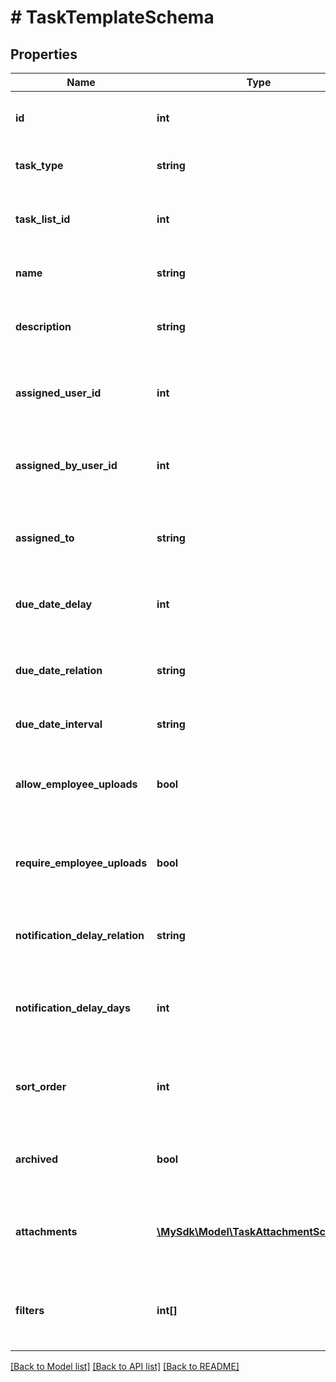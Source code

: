 # # TaskTemplateSchema

## Properties

Name | Type | Description | Notes
------------ | ------------- | ------------- | -------------
**id** | **int** | The unique identifier of the task template. | [optional]
**task_type** | **string** | The type of the task template. | [optional]
**task_list_id** | **int** | The ID of the task list this template belongs to. | [optional]
**name** | **string** | The name of the task template. | [optional]
**description** | **string** | The description of the task template, if available. | [optional]
**assigned_user_id** | **int** | The ID of the user assigned to the task, if applicable. | [optional]
**assigned_by_user_id** | **int** | The ID of the user who assigned the task, if applicable. | [optional]
**assigned_to** | **string** | The assignment type for the task template. | [optional]
**due_date_delay** | **int** | The delay in days for the task&#39;s due date, if applicable. | [optional]
**due_date_relation** | **string** | The relation of the due date to another date. | [optional]
**due_date_interval** | **string** | The interval for the due date delay. | [optional]
**allow_employee_uploads** | **bool** | Indicates whether employee uploads are allowed for this task. | [optional]
**require_employee_uploads** | **bool** | Indicates whether employee uploads are required for this task. | [optional]
**notification_delay_relation** | **string** | The relation of the notification delay to the due date. | [optional]
**notification_delay_days** | **int** | The number of days for the notification delay, if applicable. | [optional]
**sort_order** | **int** | The sort order of the task template within the task list. | [optional]
**archived** | **bool** | Indicates whether the task template is archived. | [optional]
**attachments** | [**\MySdk\Model\TaskAttachmentSchema[]**](TaskAttachmentSchema.md) | The list of attachments associated with the task template. | [optional]
**filters** | **int[]** | The list of filter IDs associated with the task template. | [optional]

[[Back to Model list]](../../README.md#models) [[Back to API list]](../../README.md#endpoints) [[Back to README]](../../README.md)
